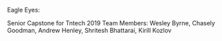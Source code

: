 Eagle Eyes:

Senior Capstone for Tntech 2019
Team Members: Wesley Byrne, Chasely Goodman, Andrew Henley, Shritesh Bhattarai, Kirill Kozlov
